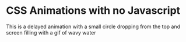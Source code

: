 # CSS Animations with no Javascript

This is a delayed animation with a small circle dropping from the top and screen filling with a gif of wavy water